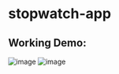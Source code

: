 ﻿# stopwatch-app

 ## Working Demo:
 ![image](https://github.com/pratiyk/stopwatch-app/assets/38837970/7a34e618-5c18-4b66-8fa8-80e67fd249ae)
 ![image](https://github.com/pratiyk/stopwatch-app/assets/38837970/bedfbbd4-111b-4f6c-bb8f-b80737c6a445)


